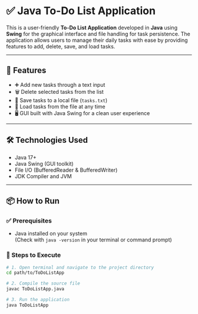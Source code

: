 # ✅ Java To-Do List Application

This is a user-friendly **To-Do List Application** developed in **Java** using **Swing** for the graphical interface and file handling for task persistence. The application allows users to manage their daily tasks with ease by providing features to add, delete, save, and load tasks.

---

## 📌 Features

- ➕ Add new tasks through a text input
- 🗑️ Delete selected tasks from the list
- 💾 Save tasks to a local file (`tasks.txt`)
- 📂 Load tasks from the file at any time
- 🖥️ GUI built with Java Swing for a clean user experience

---

## 🛠️ Technologies Used

- Java 17+
- Java Swing (GUI toolkit)
- File I/O (BufferedReader & BufferedWriter)
- JDK Compiler and JVM

---

## 📦 How to Run

### ✅ Prerequisites

- Java installed on your system  
  (Check with `java -version` in your terminal or command prompt)

### 🧪 Steps to Execute

```bash
# 1. Open terminal and navigate to the project directory
cd path/to/ToDoListApp

# 2. Compile the source file
javac ToDoListApp.java

# 3. Run the application
java ToDoListApp

